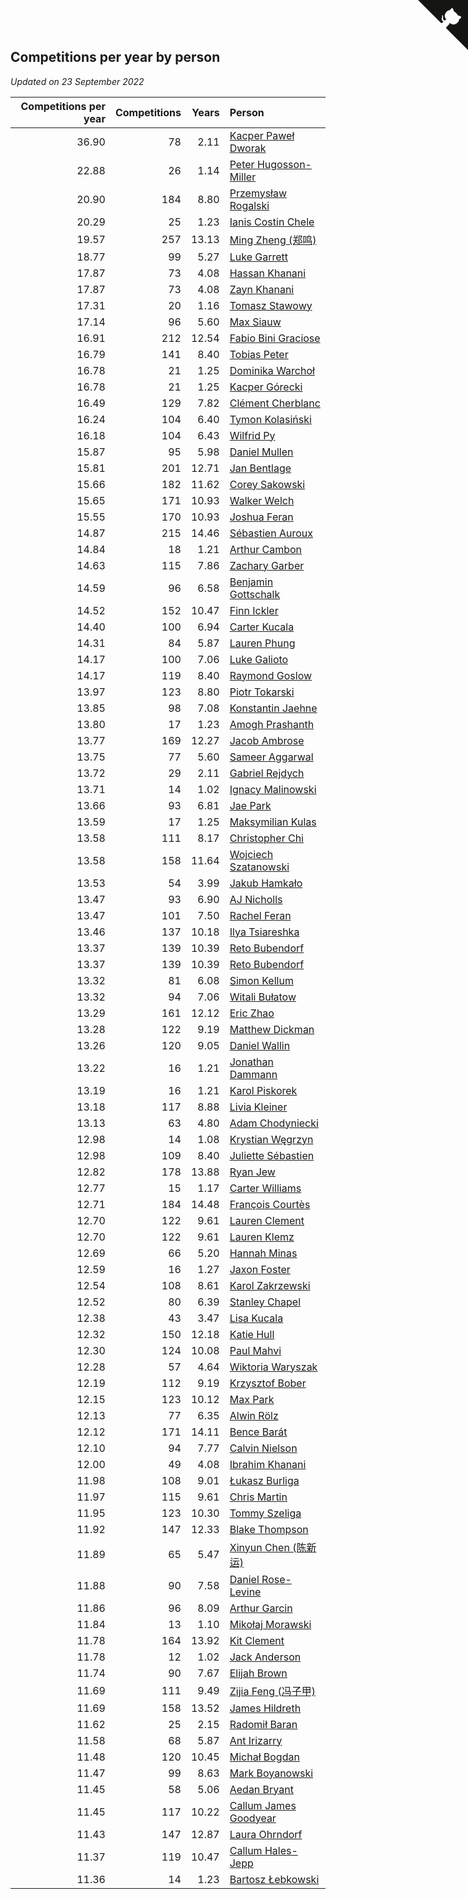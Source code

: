 ## Competitions per year by person

*Updated on 23 September 2022*

| Competitions per year | Competitions | Years | Person |
| ---: | ---: | ---: | :--- |
| 36.90 | 78 | 2.11 | [Kacper Paweł Dworak](https://www.worldcubeassociation.org/persons/2020DWOR01) |
| 22.88 | 26 | 1.14 | [Peter Hugosson-Miller](https://www.worldcubeassociation.org/persons/2021HUGO01) |
| 20.90 | 184 | 8.80 | [Przemysław Rogalski](https://www.worldcubeassociation.org/persons/2013ROGA02) |
| 20.29 | 25 | 1.23 | [Ianis Costin Chele](https://www.worldcubeassociation.org/persons/2021CHEL01) |
| 19.57 | 257 | 13.13 | [Ming Zheng (郑鸣)](https://www.worldcubeassociation.org/persons/2009ZHEN11) |
| 18.77 | 99 | 5.27 | [Luke Garrett](https://www.worldcubeassociation.org/persons/2017GARR05) |
| 17.87 | 73 | 4.08 | [Hassan Khanani](https://www.worldcubeassociation.org/persons/2018KHAN26) |
| 17.87 | 73 | 4.08 | [Zayn Khanani](https://www.worldcubeassociation.org/persons/2018KHAN28) |
| 17.31 | 20 | 1.16 | [Tomasz Stawowy](https://www.worldcubeassociation.org/persons/2021STAW01) |
| 17.14 | 96 | 5.60 | [Max Siauw](https://www.worldcubeassociation.org/persons/2017SIAU02) |
| 16.91 | 212 | 12.54 | [Fabio Bini Graciose](https://www.worldcubeassociation.org/persons/2010GRAC02) |
| 16.79 | 141 | 8.40 | [Tobias Peter](https://www.worldcubeassociation.org/persons/2014PETE03) |
| 16.78 | 21 | 1.25 | [Dominika Warchoł](https://www.worldcubeassociation.org/persons/2021WARC01) |
| 16.78 | 21 | 1.25 | [Kacper Górecki](https://www.worldcubeassociation.org/persons/2021GORE01) |
| 16.49 | 129 | 7.82 | [Clément Cherblanc](https://www.worldcubeassociation.org/persons/2014CHER05) |
| 16.24 | 104 | 6.40 | [Tymon Kolasiński](https://www.worldcubeassociation.org/persons/2016KOLA02) |
| 16.18 | 104 | 6.43 | [Wilfrid Py](https://www.worldcubeassociation.org/persons/2016PYWI01) |
| 15.87 | 95 | 5.98 | [Daniel Mullen](https://www.worldcubeassociation.org/persons/2016MULL04) |
| 15.81 | 201 | 12.71 | [Jan Bentlage](https://www.worldcubeassociation.org/persons/2010BENT01) |
| 15.66 | 182 | 11.62 | [Corey Sakowski](https://www.worldcubeassociation.org/persons/2011SAKO01) |
| 15.65 | 171 | 10.93 | [Walker Welch](https://www.worldcubeassociation.org/persons/2011WELC01) |
| 15.55 | 170 | 10.93 | [Joshua Feran](https://www.worldcubeassociation.org/persons/2011FERA01) |
| 14.87 | 215 | 14.46 | [Sébastien Auroux](https://www.worldcubeassociation.org/persons/2008AURO01) |
| 14.84 | 18 | 1.21 | [Arthur Cambon](https://www.worldcubeassociation.org/persons/2021CAMB01) |
| 14.63 | 115 | 7.86 | [Zachary Garber](https://www.worldcubeassociation.org/persons/2014GARB01) |
| 14.59 | 96 | 6.58 | [Benjamin Gottschalk](https://www.worldcubeassociation.org/persons/2016GOTT01) |
| 14.52 | 152 | 10.47 | [Finn Ickler](https://www.worldcubeassociation.org/persons/2012ICKL01) |
| 14.40 | 100 | 6.94 | [Carter Kucala](https://www.worldcubeassociation.org/persons/2015KUCA01) |
| 14.31 | 84 | 5.87 | [Lauren Phung](https://www.worldcubeassociation.org/persons/2016PHUN02) |
| 14.17 | 100 | 7.06 | [Luke Galioto](https://www.worldcubeassociation.org/persons/2015GALI02) |
| 14.17 | 119 | 8.40 | [Raymond Goslow](https://www.worldcubeassociation.org/persons/2014GOSL01) |
| 13.97 | 123 | 8.80 | [Piotr Tokarski](https://www.worldcubeassociation.org/persons/2013TOKA01) |
| 13.85 | 98 | 7.08 | [Konstantin Jaehne](https://www.worldcubeassociation.org/persons/2015JAEH01) |
| 13.80 | 17 | 1.23 | [Amogh Prashanth](https://www.worldcubeassociation.org/persons/2021PRAS01) |
| 13.77 | 169 | 12.27 | [Jacob Ambrose](https://www.worldcubeassociation.org/persons/2010AMBR01) |
| 13.75 | 77 | 5.60 | [Sameer Aggarwal](https://www.worldcubeassociation.org/persons/2017AGGA01) |
| 13.72 | 29 | 2.11 | [Gabriel Rejdych](https://www.worldcubeassociation.org/persons/2020REJD01) |
| 13.71 | 14 | 1.02 | [Ignacy Malinowski](https://www.worldcubeassociation.org/persons/2021MALI02) |
| 13.66 | 93 | 6.81 | [Jae Park](https://www.worldcubeassociation.org/persons/2015PARK24) |
| 13.59 | 17 | 1.25 | [Maksymilian Kulas](https://www.worldcubeassociation.org/persons/2021KULA02) |
| 13.58 | 111 | 8.17 | [Christopher Chi](https://www.worldcubeassociation.org/persons/2014CHIC01) |
| 13.58 | 158 | 11.64 | [Wojciech Szatanowski](https://www.worldcubeassociation.org/persons/2011SZAT01) |
| 13.53 | 54 | 3.99 | [Jakub Hamkało](https://www.worldcubeassociation.org/persons/2018HAMK01) |
| 13.47 | 93 | 6.90 | [AJ Nicholls](https://www.worldcubeassociation.org/persons/2015NICH04) |
| 13.47 | 101 | 7.50 | [Rachel Feran](https://www.worldcubeassociation.org/persons/2015FERA01) |
| 13.46 | 137 | 10.18 | [Ilya Tsiareshka](https://www.worldcubeassociation.org/persons/2012TERE01) |
| 13.37 | 139 | 10.39 | [Reto Bubendorf](https://www.worldcubeassociation.org/persons/2012BUBE01) |
| 13.37 | 139 | 10.39 | [Reto Bubendorf](https://www.worldcubeassociation.org/persons/2012BUBE01) |
| 13.32 | 81 | 6.08 | [Simon Kellum](https://www.worldcubeassociation.org/persons/2016KELL12) |
| 13.32 | 94 | 7.06 | [Witali Bułatow](https://www.worldcubeassociation.org/persons/2015BUAT01) |
| 13.29 | 161 | 12.12 | [Eric Zhao](https://www.worldcubeassociation.org/persons/2010ZHAO19) |
| 13.28 | 122 | 9.19 | [Matthew Dickman](https://www.worldcubeassociation.org/persons/2013DICK01) |
| 13.26 | 120 | 9.05 | [Daniel Wallin](https://www.worldcubeassociation.org/persons/2013WALL03) |
| 13.22 | 16 | 1.21 | [Jonathan Dammann](https://www.worldcubeassociation.org/persons/2021DAMM01) |
| 13.19 | 16 | 1.21 | [Karol Piskorek](https://www.worldcubeassociation.org/persons/2021PISK01) |
| 13.18 | 117 | 8.88 | [Livia Kleiner](https://www.worldcubeassociation.org/persons/2013KLEI03) |
| 13.13 | 63 | 4.80 | [Adam Chodyniecki](https://www.worldcubeassociation.org/persons/2017CHOD02) |
| 12.98 | 14 | 1.08 | [Krystian Węgrzyn](https://www.worldcubeassociation.org/persons/2021WEGR01) |
| 12.98 | 109 | 8.40 | [Juliette Sébastien](https://www.worldcubeassociation.org/persons/2014SEBA01) |
| 12.82 | 178 | 13.88 | [Ryan Jew](https://www.worldcubeassociation.org/persons/2008JEWR01) |
| 12.77 | 15 | 1.17 | [Carter Williams](https://www.worldcubeassociation.org/persons/2021WILL06) |
| 12.71 | 184 | 14.48 | [François Courtès](https://www.worldcubeassociation.org/persons/2008COUR01) |
| 12.70 | 122 | 9.61 | [Lauren Clement](https://www.worldcubeassociation.org/persons/2013KLEM01) |
| 12.70 | 122 | 9.61 | [Lauren Klemz](https://www.worldcubeassociation.org/persons/2013KLEM01) |
| 12.69 | 66 | 5.20 | [Hannah Minas](https://www.worldcubeassociation.org/persons/2017MINA04) |
| 12.59 | 16 | 1.27 | [Jaxon Foster](https://www.worldcubeassociation.org/persons/2021FOST01) |
| 12.54 | 108 | 8.61 | [Karol Zakrzewski](https://www.worldcubeassociation.org/persons/2014ZAKR01) |
| 12.52 | 80 | 6.39 | [Stanley Chapel](https://www.worldcubeassociation.org/persons/2016CHAP04) |
| 12.38 | 43 | 3.47 | [Lisa Kucala](https://www.worldcubeassociation.org/persons/2019KUCA01) |
| 12.32 | 150 | 12.18 | [Katie Hull](https://www.worldcubeassociation.org/persons/2010HULL01) |
| 12.30 | 124 | 10.08 | [Paul Mahvi](https://www.worldcubeassociation.org/persons/2012MAHV01) |
| 12.28 | 57 | 4.64 | [Wiktoria Waryszak](https://www.worldcubeassociation.org/persons/2018WARY01) |
| 12.19 | 112 | 9.19 | [Krzysztof Bober](https://www.worldcubeassociation.org/persons/2013BOBE01) |
| 12.15 | 123 | 10.12 | [Max Park](https://www.worldcubeassociation.org/persons/2012PARK03) |
| 12.13 | 77 | 6.35 | [Alwin Rölz](https://www.worldcubeassociation.org/persons/2016ROLZ01) |
| 12.12 | 171 | 14.11 | [Bence Barát](https://www.worldcubeassociation.org/persons/2008BARA01) |
| 12.10 | 94 | 7.77 | [Calvin Nielson](https://www.worldcubeassociation.org/persons/2014NIEL03) |
| 12.00 | 49 | 4.08 | [Ibrahim Khanani](https://www.worldcubeassociation.org/persons/2018KHAN27) |
| 11.98 | 108 | 9.01 | [Łukasz Burliga](https://www.worldcubeassociation.org/persons/2013BURL01) |
| 11.97 | 115 | 9.61 | [Chris Martin](https://www.worldcubeassociation.org/persons/2013MART03) |
| 11.95 | 123 | 10.30 | [Tommy Szeliga](https://www.worldcubeassociation.org/persons/2012SZEL01) |
| 11.92 | 147 | 12.33 | [Blake Thompson](https://www.worldcubeassociation.org/persons/2010THOM03) |
| 11.89 | 65 | 5.47 | [Xinyun Chen (陈新运)](https://www.worldcubeassociation.org/persons/2017CHEN36) |
| 11.88 | 90 | 7.58 | [Daniel Rose-Levine](https://www.worldcubeassociation.org/persons/2015ROSE01) |
| 11.86 | 96 | 8.09 | [Arthur Garcin](https://www.worldcubeassociation.org/persons/2014GARC27) |
| 11.84 | 13 | 1.10 | [Mikołaj Morawski](https://www.worldcubeassociation.org/persons/2021MORA01) |
| 11.78 | 164 | 13.92 | [Kit Clement](https://www.worldcubeassociation.org/persons/2008CLEM01) |
| 11.78 | 12 | 1.02 | [Jack Anderson](https://www.worldcubeassociation.org/persons/2021ANDE05) |
| 11.74 | 90 | 7.67 | [Elijah Brown](https://www.worldcubeassociation.org/persons/2015BROW03) |
| 11.69 | 111 | 9.49 | [Zijia Feng (冯子甲)](https://www.worldcubeassociation.org/persons/2013FENG02) |
| 11.69 | 158 | 13.52 | [James Hildreth](https://www.worldcubeassociation.org/persons/2009HILD01) |
| 11.62 | 25 | 2.15 | [Radomił Baran](https://www.worldcubeassociation.org/persons/2020BARA02) |
| 11.58 | 68 | 5.87 | [Ant Irizarry](https://www.worldcubeassociation.org/persons/2016IRIZ02) |
| 11.48 | 120 | 10.45 | [Michał Bogdan](https://www.worldcubeassociation.org/persons/2012BOGD01) |
| 11.47 | 99 | 8.63 | [Mark Boyanowski](https://www.worldcubeassociation.org/persons/2014BOYA01) |
| 11.45 | 58 | 5.06 | [Aedan Bryant](https://www.worldcubeassociation.org/persons/2017BRYA06) |
| 11.45 | 117 | 10.22 | [Callum James Goodyear](https://www.worldcubeassociation.org/persons/2012GOOD02) |
| 11.43 | 147 | 12.87 | [Laura Ohrndorf](https://www.worldcubeassociation.org/persons/2009OHRN01) |
| 11.37 | 119 | 10.47 | [Callum Hales-Jepp](https://www.worldcubeassociation.org/persons/2012HALE01) |
| 11.36 | 14 | 1.23 | [Bartosz Łebkowski](https://www.worldcubeassociation.org/persons/2021LEBK01) |


<a href="https://github.com/jonatanklosko/wca_statistics" class="github-corner" aria-label="View source on Github"><svg width="80" height="80" viewBox="0 0 250 250" style="fill:#151513; color:#fff; position: absolute; top: 0; border: 0; right: 0;" aria-hidden="true"><path d="M0,0 L115,115 L130,115 L142,142 L250,250 L250,0 Z"></path><path d="M128.3,109.0 C113.8,99.7 119.0,89.6 119.0,89.6 C122.0,82.7 120.5,78.6 120.5,78.6 C119.2,72.0 123.4,76.3 123.4,76.3 C127.3,80.9 125.5,87.3 125.5,87.3 C122.9,97.6 130.6,101.9 134.4,103.2" fill="currentColor" style="transform-origin: 130px 106px;" class="octo-arm"></path><path d="M115.0,115.0 C114.9,115.1 118.7,116.5 119.8,115.4 L133.7,101.6 C136.9,99.2 139.9,98.4 142.2,98.6 C133.8,88.0 127.5,74.4 143.8,58.0 C148.5,53.4 154.0,51.2 159.7,51.0 C160.3,49.4 163.2,43.6 171.4,40.1 C171.4,40.1 176.1,42.5 178.8,56.2 C183.1,58.6 187.2,61.8 190.9,65.4 C194.5,69.0 197.7,73.2 200.1,77.6 C213.8,80.2 216.3,84.9 216.3,84.9 C212.7,93.1 206.9,96.0 205.4,96.6 C205.1,102.4 203.0,107.8 198.3,112.5 C181.9,128.9 168.3,122.5 157.7,114.1 C157.9,116.9 156.7,120.9 152.7,124.9 L141.0,136.5 C139.8,137.7 141.6,141.9 141.8,141.8 Z" fill="currentColor" class="octo-body"></path></svg></a><style>.github-corner:hover .octo-arm{animation:octocat-wave 560ms ease-in-out}@keyframes octocat-wave{0%,100%{transform:rotate(0)}20%,60%{transform:rotate(-25deg)}40%,80%{transform:rotate(10deg)}}@media (max-width:500px){.github-corner:hover .octo-arm{animation:none}.github-corner .octo-arm{animation:octocat-wave 560ms ease-in-out}}</style>
